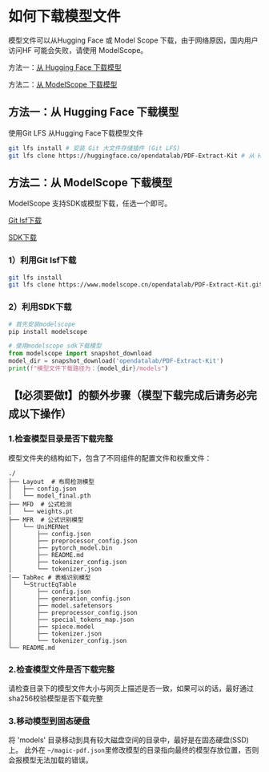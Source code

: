 # 如何下载模型文件

模型文件可以从Hugging Face 或 Model Scope 下载，由于网络原因，国内用户访问HF 可能会失败，请使用 ModelScope。


方法一：[从 Hugging Face 下载模型](#方法一从-hugging-face-下载模型)

方法二：[从 ModelScope 下载模型](#方法二从-modelscope-下载模型)

## 方法一：从 Hugging Face 下载模型

使用Git LFS 从Hugging Face下载模型文件

```bash
git lfs install # 安装 Git 大文件存储插件 (Git LFS) 
git lfs clone https://huggingface.co/opendatalab/PDF-Extract-Kit # 从 Hugging Face 下载 PDF-Extract-Kit 模型
```


## 方法二：从 ModelScope 下载模型
ModelScope 支持SDK或模型下载，任选一个即可。

[Git lsf下载](#1利用git-lsf下载)

[SDK下载](#2利用sdk下载)

### 1）利用Git lsf下载

```bash
git lfs install
git lfs clone https://www.modelscope.cn/opendatalab/PDF-Extract-Kit.git
```

### 2）利用SDK下载

```bash
# 首先安装modelscope
pip install modelscope
```

```python
# 使用modelscope sdk下载模型
from modelscope import snapshot_download
model_dir = snapshot_download('opendatalab/PDF-Extract-Kit')
print(f"模型文件下载路径为：{model_dir}/models")
```

## 【❗️必须要做❗️】的额外步骤（模型下载完成后请务必完成以下操作）

### 1.检查模型目录是否下载完整
模型文件夹的结构如下，包含了不同组件的配置文件和权重文件：
```
./
├── Layout  # 布局检测模型
│   ├── config.json
│   └── model_final.pth
├── MFD  # 公式检测
│   └── weights.pt
├── MFR  # 公式识别模型
│   └── UniMERNet
│       ├── config.json
│       ├── preprocessor_config.json
│       ├── pytorch_model.bin
│       ├── README.md
│       ├── tokenizer_config.json
│       └── tokenizer.json
│── TabRec # 表格识别模型
│   └─StructEqTable
│       ├── config.json
│       ├── generation_config.json
│       ├── model.safetensors
│       ├── preprocessor_config.json
│       ├── special_tokens_map.json
│       ├── spiece.model
│       ├── tokenizer.json
│       └── tokenizer_config.json 
└── README.md
```

### 2.检查模型文件是否下载完整
请检查目录下的模型文件大小与网页上描述是否一致，如果可以的话，最好通过sha256校验模型是否下载完整

### 3.移动模型到固态硬盘
将 'models' 目录移动到具有较大磁盘空间的目录中，最好是在固态硬盘(SSD)上。
此外在 `~/magic-pdf.json`里修改模型的目录指向最终的模型存放位置，否则会报模型无法加载的错误。
